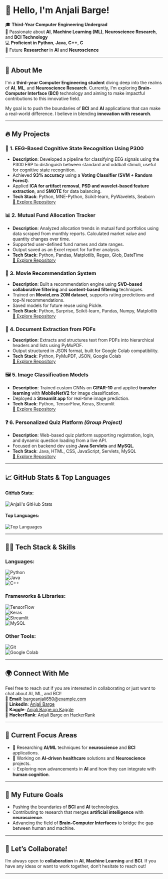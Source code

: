 # 👋 **Hello, I'm Anjali Barge**!

🎓 **Third-Year Computer Engineering Undergrad**  
🌱 Passionate about **AI**, **Machine Learning (ML)**, **Neuroscience Research**, and **BCI Technology**  
💻 **Proficient in Python**, **Java**, **C++**, **C**  
🔬 Future **Researcher** in **AI** and **Neuroscience**

---

## 🚀 **About Me**

I'm a **third-year Computer Engineering student** diving deep into the realms of **AI**, **ML**, and **Neuroscience Research**. Currently, I’m exploring **Brain-Computer Interface (BCI)** technology and aiming to make impactful contributions to this innovative field.

My goal is to push the boundaries of **BCI** and **AI** applications that can make a real-world difference. I believe in blending **innovation with research**.

---

## 🔥 **My Projects** 

### 🧠 **1. EEG-Based Cognitive State Recognition Using P300**
- **Description**: Developed a pipeline for classifying EEG signals using the P300 ERP to distinguish between standard and oddball stimuli, useful for cognitive state recognition.
- Achieved **93% accuracy** using a **Voting Classifier (SVM + Random Forest)**.
- Applied **ICA for artifact removal**, **PSD and wavelet-based feature extraction**, and **SMOTE** for data balancing.
- **Tech Stack**: Python, MNE-Python, Scikit-learn, PyWavelets, Seaborn  
[🔗 Explore Repository](https://github.com/AB2511/eeg-p300-classification)

### 📊 **2. Mutual Fund Allocation Tracker**
- **Description**: Analyzed allocation trends in mutual fund portfolios using data scraped from monthly reports. Calculated market value and quantity changes over time.
- Supported user-defined fund names and date ranges.
- Output saved as an Excel report for further analysis.
- **Tech Stack**: Python, Pandas, Matplotlib, Regex, Glob, DateTime  
[🔗 Explore Repository](https://github.com/AB2511/Mutual-Fund-Tracker)

### 🎥 **3. Movie Recommendation System**
- **Description**: Built a recommendation engine using **SVD-based collaborative filtering** and **content-based filtering** techniques. 
- Trained on **MovieLens 20M dataset**, supports rating predictions and top-N recommendations.
- Saved models for future reuse using Pickle.
- **Tech Stack**: Python, Surprise, Scikit-learn, Pandas, Numpy, Matplotlib  
[🔗 Explore Repository](https://github.com/AB2511/Movie-Recommendation-System)

### 📄 **4. Document Extraction from PDFs**
- **Description**: Extracts and structures text from PDFs into hierarchical headers and lists using PyMuPDF.
- Output structured in JSON format, built for Google Colab compatibility.
- **Tech Stack**: Python, PyMuPDF, JSON, Google Colab  
[🔗 Explore Repository](https://github.com/AB2511/Document-Extraction-from-PDFs)

### 🖼️ **5. Image Classification Models**
- **Description**: Trained custom CNNs on **CIFAR-10** and applied **transfer learning** with **MobileNetV2** for image classification.
- Deployed a **Streamlit app** for real-time image prediction.
- **Tech Stack**: Python, TensorFlow, Keras, Streamlit  
[🔗 Explore Repository](https://github.com/AB2511/AnjaliBarge-Aicte-Image-Classificatio-ML-Model)

### ❓ **6. Personalized Quiz Platform** *(Group Project)*
- **Description**: Web-based quiz platform supporting registration, login, and dynamic question loading from a live API.
- Focused on backend dev using **Java Servlets** and **MySQL**.
- **Tech Stack**: Java, HTML, CSS, JavaScript, Servlets, MySQL  
[🔗 Explore Repository](https://github.com/AB2511/infinitryout)

---

## 📈 **GitHub Stats & Top Languages**

#### GitHub Stats:
![Anjali's GitHub Stats](https://github-readme-stats.vercel.app/api?username=AB2511&show_icons=true&theme=radical&count_private=true&hide_title=true)

#### Top Languages:
![Top Languages](https://github-readme-stats.vercel.app/api/top-langs/?username=AB2511&layout=compact&theme=radical)

---

## 🧑‍💻 **Tech Stack & Skills**

### **Languages:**
![Python](https://img.shields.io/badge/-Python-3776AB?style=for-the-badge&logo=python&logoColor=white)  
![Java](https://img.shields.io/badge/-Java-007396?style=for-the-badge&logo=java&logoColor=white)  
![C++](https://img.shields.io/badge/-C++-00599C?style=for-the-badge&logo=cplusplus&logoColor=white)

### **Frameworks & Libraries:**
![TensorFlow](https://img.shields.io/badge/-TensorFlow-FF6F00?style=for-the-badge&logo=tensorflow&logoColor=white)  
![Keras](https://img.shields.io/badge/-Keras-D00000?style=for-the-badge&logo=keras&logoColor=white)  
![Streamlit](https://img.shields.io/badge/-Streamlit-FF4B6E?style=for-the-badge&logo=streamlit&logoColor=white)  
![MySQL](https://img.shields.io/badge/-MySQL-4479A1?style=for-the-badge&logo=mysql&logoColor=white)  

### **Other Tools:**
![Git](https://img.shields.io/badge/-Git-F1502F?style=for-the-badge&logo=git&logoColor=white)  
![Google Colab](https://img.shields.io/badge/-Google%20Colab-F9AB00?style=for-the-badge&logo=googlecolab&logoColor=white)  

---

## 🌍 **Connect With Me**

Feel free to reach out if you are interested in collaborating or just want to chat about AI, ML, and BCI!  
📧 **Email**: [bargeanjali650@example.com](mailto:bargeanjali650@example.com)  
🔗 **LinkedIn**: [Anjali Barge](https://www.linkedin.com/in/anjali-barge)  
🔗 **Kaggle**: [Anjali Barge on Kaggle](https://www.kaggle.com/anjalibarge2511)  
🔗 **HackerRank**: [Anjali Barge on HackerRank](https://www.hackerrank.com/profile/AnjaliBarge25)

---

## 🧠 **Current Focus Areas**
- 🔬 Researching **AI/ML** techniques for **neuroscience** and **BCI** applications.  
- 🚀 Working on **AI-driven healthcare** solutions and **Neuroscience** projects.  
- 💡 Exploring new advancements in **AI** and how they can integrate with **human cognition**.

---

## 🎯 **My Future Goals**
- Pushing the boundaries of **BCI** and **AI** technologies.  
- Contributing to research that merges **artificial intelligence** with **neuroscience**.  
- Advancing the field of **Brain-Computer Interfaces** to bridge the gap between human and machine.

---

## 🌟 **Let’s Collaborate!**
I’m always open to **collaboration** in **AI**, **Machine Learning** and **BCI**. If you have any ideas or want to work together, don’t hesitate to reach out!

---
